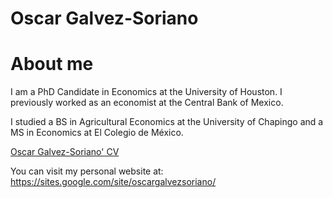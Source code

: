 <h1>Oscar Galvez-Soriano</h1>

# About me

I am a PhD Candidate in Economics at the University of Houston. I previously worked as an economist at the Central Bank of Mexico.

I studied a BS in Agricultural Economics at the University of Chapingo and a MS in Economics at El Colegio de México.

<a href="https://galvez-soriano.github.io/home/Galvez_Soriano_CV.pdf">Oscar Galvez-Soriano' CV</a>

You can visit my personal website at: https://sites.google.com/site/oscargalvezsoriano/
